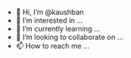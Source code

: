 - 👋 Hi, I’m @kaushban
- 👀 I’m interested in ...
- 🌱 I’m currently learning ...
- 💞️ I’m looking to collaborate on ...
- 📫 How to reach me ...

<!---
kaushban/kaushban is a ✨ special ✨ repository because its `README.md` (this file) appears on your GitHub profile.
You can click the Preview link to take a look at your changes.
--->
